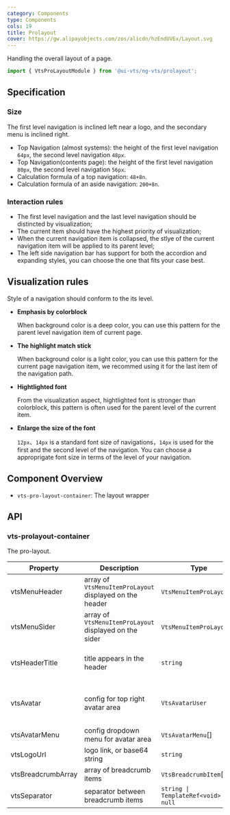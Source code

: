 ```yaml
---
category: Components
type: Components
cols: 19
title: Prolayout
cover: https://gw.alipayobjects.com/zos/alicdn/hzEndUVEx/Layout.svg
---
```


Handling the overall layout of a page.

```ts
import { VtsProLayoutModule } from '@ui-vts/ng-vts/prolayout';
```

## Specification

### Size

The first level navigation is inclined left near a logo, and the secondary menu is inclined right.

- Top Navigation (almost systems): the height of the first level navigation `64px`, the second level navigation `48px`.
- Top Navigation(contents page): the height of the first level navigation `80px`, the second level navigation `56px`.
- Calculation formula of a top navigation: `48+8n`.
- Calculation formula of an aside navigation: `200+8n`.

### Interaction rules

- The first level navigation and the last level navigation should be distincted by visualization;
- The current item should have the highest priority of visualization;
- When the current navigation item is collapsed, the stlye of the current navigation item will be applied to its parent level;
- The left side navigation bar has support for both the accordion and expanding styles, you can choose the one that fits your case best.

## Visualization rules

 Style of a navigation should conform to the its level.

- **Emphasis by colorblock**

  When background color is a deep color, you can use this pattern for the parent level navigation item of current page.

- **The highlight match stick**

  When background color is a light color, you can use this pattern for the current page navigation item, we recommed using it for the last item of the navigation path.

- **Hightlighted font**

  From the visualization aspect, hightlighted font is stronger than colorblock, this pattern is often used for the parent level of the current item.

- **Enlarge the size of the font**

  `12px`、`14px` is a standard font size of navigations，`14px` is used for the first and the second level of the navigation. You can choose a approprigate font size in terms of the level of your navigation.

## Component Overview

- `vts-pro-layout-container`: The layout wrapper

## API

### vts-prolayout-container

The pro-layout.

| Property | Description | Type | Default |
| -------- | ----------- | ---- | ------- |
| vtsMenuHeader | array of `VtsMenuItemProLayout` displayed on the header | `VtsMenuItemProLayout`[] | `[]` |
| vtsMenuSider | array of `VtsMenuItemProLayout` displayed on the sider | `VtsMenuItemProLayout`[] | `[]` |
| vtsHeaderTitle | title appears in the header | `string` | GOVERNMENT SOLUTION CENTER PLATFORM |
| vtsAvatar | config for top right avatar area | `VtsAvatarUser` | `{ size: 'md', name: 'Shiba inu', subname: 'Viettel Solution' }` |
| vtsAvatarMenu | config dropdown menu for avatar area | `VtsAvatarMenu`[] | `[]` |
| vtsLogoUrl | logo link, or base64 string | `string` |  |
| vtsBreadcrumbArray | array of breadcrumb items | `VtsBreadcrumbItem`[] | `[]` |
| vtsSeparator | separator between breadcrumb items | `string \| TemplateRef<void> \| null` | `>` |